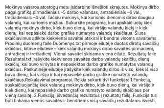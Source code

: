 Mokinys vasaros atostogų metu įsidarbino išnešioti skrajutes. 
Mokinys dirbo pagal grafiką:pirmadieniais –5  darbo  valandas,  antradieniais 
–6  val.,  trečiadieniais –4 val. Tačiau mokinys, kai kuriomis dienomis dirbo daugiau valandų, kai kuriomis mažiau. 
Sukurkite programą, kuri apskaičiuotų kiek valandų mokinys dirbo, kiek buvo dienų, kai viršijo 
valandų  kiekį ir  kiek  dienų,  kai  nepasiekė  darbo  grafike  numatyto  valandų  skaičiaus.  Šiuos 
skaičiavimus atlikite kiekvienai savaitei atskirai ir bendrai visoms savaitėms.
Pradinių  duomenų  faile Duomenys.txt pirmoje  eilutėje  duotas  dirbtų  savaičių  skaičius,  kitose 
eilutėse – kiek  valandų  mokinys  dirbo  savaitės pirmadienį,  antradienį  ir  trečiadienį.  Vienai 
savaitei skiriama viena eilutė. Rezultatų faile Rezultatai.txt įrašykite kiekvienos savaitės
darbo valandų skaičių, dienų skaičių, kai buvo viršytas ir nepasiektas darbo grafike numatytas valandų skaičius.
Paskutinėje eilutėje įrašykite kiek valandų dirbo iš viso, kiek iš viso buvo dienų, kai viršijo ir kai 
nepasiekė darbo grafike numatyto valandų skaičiaus.Reikalavimai programai.
Reikia sukurti dvi funkcijas:
1.Funkciją, suskaičiuojančią kiek valandų mokinys dirbo, kiek buvo dienų, kai viršijo ir kiek 
dienų, kai nepasiekė darbo grafike numatyto valandų skaičiaus per vieną savaitę.
2.Funkciją, išvedančią rezultatus į rezultatų failą. Funkcija turi būti tinkama vienos savaitės ir 
bendriems visų savaičių rezultatams išvesti.

